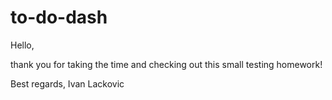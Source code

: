 # to-do-dash

Hello,

thank you for taking the time and checking out this small testing homework!

Best regards,
Ivan Lackovic